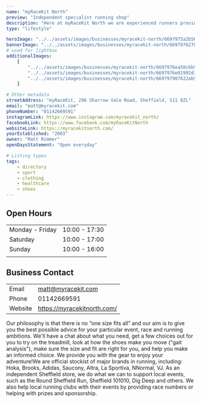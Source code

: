 ```yaml
---
name: "myRaceKit North"
preview: "Independent specialist running shop"
description: "Here at myRaceKit North we are experienced runners providing honest advice to our customers. We provide everything you need for your day-to-day running, whether that's Couch to 5K, 10K, half marathon, marathon, ultra, training, or anything in between."
type: "lifestyle"

heroImage: "../../assets/images/businesses/myracekit-north/6697975a2b564776ebea09aa_myRacekit-thumb.jpg"
bannerImage: "../../assets/images/businesses/myracekit-north/6697976278adb68d940c09bf_1000006180---myRaceKit-North.jpg"
# used for lightbox
additionalImages:
    [
        "../../assets/images/businesses/myracekit-north/6697976ea50c6b926e11c1d0_IMG_20230213_101114_422---myRaceKit-North.jpg",
        "../../assets/images/businesses/myracekit-north/6697976e01992d31e2550a66_IMG_20240524_082821_346---myRaceKit-North.webp",
        "../../assets/images/businesses/myracekit-north/669797907622ab92a1bb18f5_20240301_095405---myRaceKit-North.jpg",
    ]

# Other metadata
streetAddress: "myRaceKit, 296 Sharrow Vale Road, Sheffield, S11 8ZL"
email: "matt@myracekit.com"
phoneNumber: "01142669591"
instagramLink: https://www.instagram.com/myracekit_north/
facebookLink: https://www.facebook.com/myRaceKitNorth
websiteLink: https://myracekitnorth.com/
yearEstablished: "2003"
owner: "Matt Rimmer"
openDaysStatement: "Open everyday"

# Listing types
tags:
    - directory
    - sport
    - clothing
    - healthcare
    - shoes
---
```


## Open Hours

|                 |               |
| --------------- | ------------- |
| Monday - Friday | 10:00 - 17:30 |
| Saturday        | 10:00 - 17:00 |
| Sunday          | 10:00 - 16:00 |
|                 |               |

## Business Contact

|         |                             |
| ------- | --------------------------- |
| Email   | matt@myracekit.com          |
| Phone   | 01142669591                 |
| Website | https://myracekitnorth.com/ |

Our philosophy is that there is no “one size fits all” and our aim is to give you the best possible advice for your particular event, race and running ambitions.
We'll have a chat about what you need, get a few choices out for you to try on the treadmill, look at how the shoes make you move ("gait analysis"), make sure the size and fit are right for you, and help you make an informed choice.
We provide you with the gear to enjoy your adventure!We are official stockist of major brands in running, including: Hoka, Brooks, Adidas, Saucony, Altra, La Sportiva, NNormal, VJ.
As an independent Sheffield store, we do what we can to support local events, such as the Round Sheffield Run, Sheffield 101010, Dig Deep and others.
We also help local running clubs with their events by providing race numbers or helping with prizes and sponsorship.
